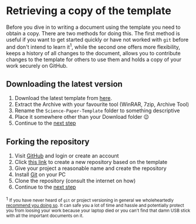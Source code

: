 # Retrieving a copy of the template

Before you dive in to writing a document using the template you need to obtain a copy. There are two methods for doing this.
The first method is useful if you want to get started quickly or have not worked with `git` before and don't intend to learn it<sup>1</sup>,
while the second one offers more flexibility,
keeps a history of all changes to the document,
allows you to contribute changes to the template for others to use them and holds a copy of your work securely on GitHub.

## Downloading the latest version

1. Download the latest template from [here](https://github.com/TexNAK/Science-Paper-Template/archive/master.zip).
1. Extract the Archive with your favourite tool (WinRAR, 7zip, Archive Tool)
1. Rename the `Science-Paper-Template` folder to something descriptive
1. Place it somewhere other than your Download folder 😉
1. Continue to the [next step](setup/ide)

## Forking the repository

1. Visit [GitHub](https://github.com/) and login or create an account
1. Click [this link](https://github.com/TexNAK/Science-Paper-Template/generate) to create a new repository based on the template
1. Give your project a reasonable name and create the repository
1. Install [Git](https://www.git-scm.com/download) on your PC
1. Clone the repository (consult the internet on how)
1. Continue to the [next step](setup/ide)

<small>1</small> <sub>If you have never heard of `git` or project versioning in general we wholeheartedly [recommend you doing so](https://www.theodinproject.com/courses/web-development-101/lessons/introduction-to-git?ref=lnav). It can safe you a lot of time and hassle and potentially protect you from loosing your work because your laptop died or you can't find that damn USB stick with all the important documents on it.</sub>
